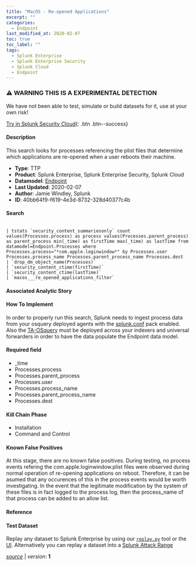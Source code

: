 ```yaml
---
title: "MacOS - Re-opened Applications"
excerpt: ""
categories:
  - Endpoint
last_modified_at: 2020-02-07
toc: true
toc_label: ""
tags:
  - Splunk Enterprise
  - Splunk Enterprise Security
  - Splunk Cloud
  - Endpoint
---
```


### ⚠️ WARNING THIS IS A EXPERIMENTAL DETECTION
We have not been able to test, simulate or build datasets for it, use at your own risk!


[Try in Splunk Security Cloud](https://www.splunk.com/en_us/cyber-security.html){: .btn .btn--success}

#### Description

This search looks for processes referencing the plist files that determine which applications are re-opened when a user reboots their machine.

- **Type**: TTP
- **Product**: Splunk Enterprise, Splunk Enterprise Security, Splunk Cloud
- **Datamodel**: [Endpoint](https://docs.splunk.com/Documentation/CIM/latest/User/Endpoint)
- **Last Updated**: 2020-02-07
- **Author**: Jamie Windley, Splunk
- **ID**: 40bb64f9-f619-4e3d-8732-328d40377c4b

#### Search

```

| tstats `security_content_summariesonly` count values(Processes.process) as process values(Processes.parent_process) as parent_process min(_time) as firstTime max(_time) as lastTime from datamodel=Endpoint.Processes where Processes.process="*com.apple.loginwindow*" by Processes.user Processes.process_name Processes.parent_process_name Processes.dest 
| `drop_dm_object_name(Processes)` 
| `security_content_ctime(firstTime)` 
| `security_content_ctime(lastTime)` 
| `macos___re_opened_applications_filter`
```

#### Associated Analytic Story


#### How To Implement
In order to properly run this search, Splunk needs to ingest process data from your osquery deployed agents with the [splunk.conf](https://github.com/splunk/TA-osquery/blob/master/config/splunk.conf) pack enabled. Also the [TA-OSquery](https://github.com/splunk/TA-osquery) must be deployed across your indexers and universal forwarders in order to have the data populate the Endpoint data model.

#### Required field
* _time
* Processes.process
* Processes.parent_process
* Processes.user
* Processes.process_name
* Processes.parent_process_name
* Processes.dest


#### Kill Chain Phase
* Installation
* Command and Control


#### Known False Positives
At this stage, there are no known false positives. During testing, no process events refering the com.apple.loginwindow.plist files were observed during normal operation of re-opening applications on reboot. Therefore, it can be asumed that any occurences of this in the process events would be worth investigating. In the event that the legitimate modification by the system of these files is in fact logged to the process log, then the process_name of that process can be added to an allow list.





#### Reference


#### Test Dataset
Replay any dataset to Splunk Enterprise by using our [`replay.py`](https://github.com/splunk/attack_data#using-replaypy) tool or the [UI](https://github.com/splunk/attack_data#using-ui).
Alternatively you can replay a dataset into a [Splunk Attack Range](https://github.com/splunk/attack_range#replay-dumps-into-attack-range-splunk-server)




[*source*](https://github.com/splunk/security_content/tree/develop/detections/experimental/endpoint/macos_-_re-opened_applications.yml) \| *version*: **1**